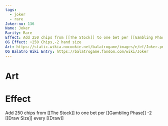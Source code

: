 ```yaml
---
tags:
  - joker
  - rare
Joker-no: 136
Name: Joker
Rarity: Rare
Effect: Add 250 chips from [[The Stock]] to one bet per [[Gambling Phase]]; -2 [[Draw Size]] every [[Draw]]
OG Effect: +250 Chips,-2 hand size
Art: https://static.wikia.nocookie.net/balatrogame/images/e/ef/Joker.png/revision/latest?cb=20230925003651
OG Balatro Wiki Entry: https://balatrogame.fandom.com/wiki/Joker
---
```

# Art
# Effect
Add 250 chips from [[The Stock]] to one bet per [[Gambling Phase]]
-2 [[Draw Size]] every [[Draw]]
